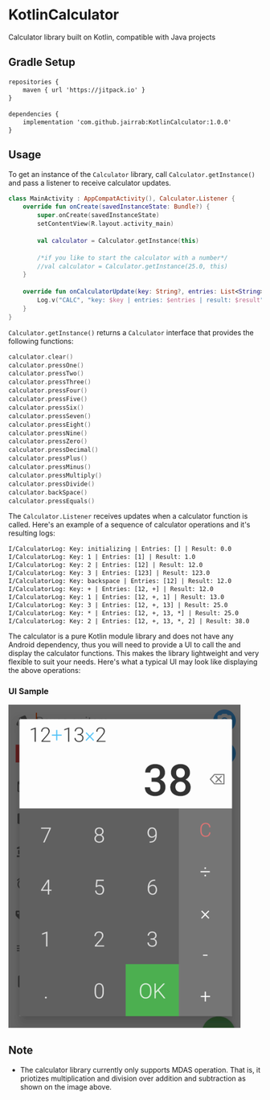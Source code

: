 # KotlinCalculator
Calculator library built on Kotlin, compatible with Java projects
## Gradle Setup
```
repositories {
    maven { url 'https://jitpack.io' }
}

dependencies {
    implementation 'com.github.jairrab:KotlinCalculator:1.0.0'
}
```
## Usage
To get an instance of the `Calculator` library, call `Calculator.getInstance()` and pass a listener to receive calculator updates.
```kotlin
class MainActivity : AppCompatActivity(), Calculator.Listener {
    override fun onCreate(savedInstanceState: Bundle?) {
        super.onCreate(savedInstanceState)
        setContentView(R.layout.activity_main)

        val calculator = Calculator.getInstance(this)
        
        /*if you like to start the calculator with a number*/
        //val calculator = Calculator.getInstance(25.0, this)
    }

    override fun onCalculatorUpdate(key: String?, entries: List<String>, result: Double) {
        Log.v("CALC", "key: $key | entries: $entries | result: $result")
    }
}
```
`Calculator.getInstance()` returns a `Calculator` interface that provides the following functions:
```kotlin
calculator.clear()
calculator.pressOne()
calculator.pressTwo()
calculator.pressThree()
calculator.pressFour()
calculator.pressFive()
calculator.pressSix()
calculator.pressSeven()
calculator.pressEight()
calculator.pressNine()
calculator.pressZero()
calculator.pressDecimal()
calculator.pressPlus()
calculator.pressMinus()
calculator.pressMultiply()
calculator.pressDivide()
calculator.backSpace()
calculator.pressEquals()
```
The `Calculator.Listener` receives updates when a calculator function is called. Here's an example of a sequence of calculator operations and it's resulting logs:
```
I/CalculatorLog: Key: initializing | Entries: [] | Result: 0.0
I/CalculatorLog: Key: 1 | Entries: [1] | Result: 1.0
I/CalculatorLog: Key: 2 | Entries: [12] | Result: 12.0
I/CalculatorLog: Key: 3 | Entries: [123] | Result: 123.0
I/CalculatorLog: Key: backspace | Entries: [12] | Result: 12.0
I/CalculatorLog: Key: + | Entries: [12, +] | Result: 12.0
I/CalculatorLog: Key: 1 | Entries: [12, +, 1] | Result: 13.0
I/CalculatorLog: Key: 3 | Entries: [12, +, 13] | Result: 25.0
I/CalculatorLog: Key: * | Entries: [12, +, 13, *] | Result: 25.0
I/CalculatorLog: Key: 2 | Entries: [12, +, 13, *, 2] | Result: 38.0
```
The calculator is a pure Kotlin module library and does not have any Android dependency, thus you will need to provide a UI to call the and display the calculator functions. This makes the library lightweight and very flexible to suit your needs. Here's what a typical UI may look like displaying the above operations:
### UI Sample
![alt text](calculator_ui_sample.png)
## Note
* The calculator library currently only supports MDAS operation. That is, it priotizes multiplication and division over addition and subtraction as shown on the image above.

